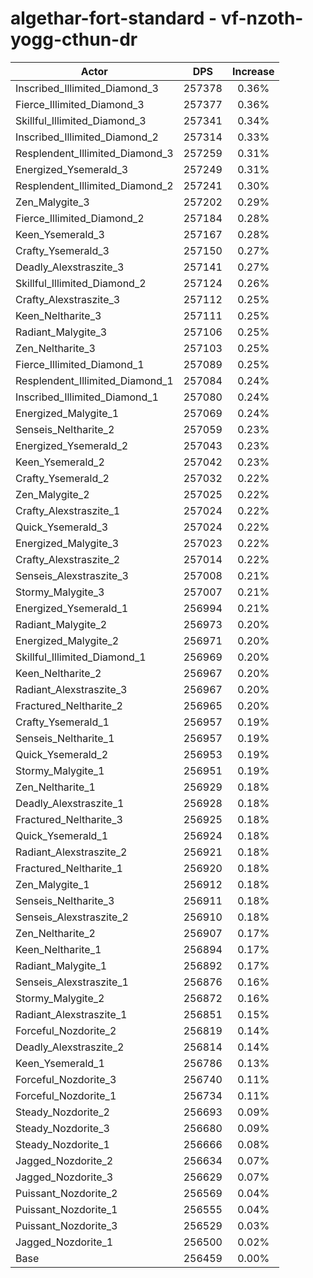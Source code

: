 # algethar-fort-standard - vf-nzoth-yogg-cthun-dr
| Actor | DPS | Increase |
|---|:---:|:---:|
|Inscribed_Illimited_Diamond_3|257378|0.36%|
|Fierce_Illimited_Diamond_3|257377|0.36%|
|Skillful_Illimited_Diamond_3|257341|0.34%|
|Inscribed_Illimited_Diamond_2|257314|0.33%|
|Resplendent_Illimited_Diamond_3|257259|0.31%|
|Energized_Ysemerald_3|257249|0.31%|
|Resplendent_Illimited_Diamond_2|257241|0.30%|
|Zen_Malygite_3|257202|0.29%|
|Fierce_Illimited_Diamond_2|257184|0.28%|
|Keen_Ysemerald_3|257167|0.28%|
|Crafty_Ysemerald_3|257150|0.27%|
|Deadly_Alexstraszite_3|257141|0.27%|
|Skillful_Illimited_Diamond_2|257124|0.26%|
|Crafty_Alexstraszite_3|257112|0.25%|
|Keen_Neltharite_3|257111|0.25%|
|Radiant_Malygite_3|257106|0.25%|
|Zen_Neltharite_3|257103|0.25%|
|Fierce_Illimited_Diamond_1|257089|0.25%|
|Resplendent_Illimited_Diamond_1|257084|0.24%|
|Inscribed_Illimited_Diamond_1|257080|0.24%|
|Energized_Malygite_1|257069|0.24%|
|Senseis_Neltharite_2|257059|0.23%|
|Energized_Ysemerald_2|257043|0.23%|
|Keen_Ysemerald_2|257042|0.23%|
|Crafty_Ysemerald_2|257032|0.22%|
|Zen_Malygite_2|257025|0.22%|
|Crafty_Alexstraszite_1|257024|0.22%|
|Quick_Ysemerald_3|257024|0.22%|
|Energized_Malygite_3|257023|0.22%|
|Crafty_Alexstraszite_2|257014|0.22%|
|Senseis_Alexstraszite_3|257008|0.21%|
|Stormy_Malygite_3|257007|0.21%|
|Energized_Ysemerald_1|256994|0.21%|
|Radiant_Malygite_2|256973|0.20%|
|Energized_Malygite_2|256971|0.20%|
|Skillful_Illimited_Diamond_1|256969|0.20%|
|Keen_Neltharite_2|256967|0.20%|
|Radiant_Alexstraszite_3|256967|0.20%|
|Fractured_Neltharite_2|256965|0.20%|
|Crafty_Ysemerald_1|256957|0.19%|
|Senseis_Neltharite_1|256957|0.19%|
|Quick_Ysemerald_2|256953|0.19%|
|Stormy_Malygite_1|256951|0.19%|
|Zen_Neltharite_1|256929|0.18%|
|Deadly_Alexstraszite_1|256928|0.18%|
|Fractured_Neltharite_3|256925|0.18%|
|Quick_Ysemerald_1|256924|0.18%|
|Radiant_Alexstraszite_2|256921|0.18%|
|Fractured_Neltharite_1|256920|0.18%|
|Zen_Malygite_1|256912|0.18%|
|Senseis_Neltharite_3|256911|0.18%|
|Senseis_Alexstraszite_2|256910|0.18%|
|Zen_Neltharite_2|256907|0.17%|
|Keen_Neltharite_1|256894|0.17%|
|Radiant_Malygite_1|256892|0.17%|
|Senseis_Alexstraszite_1|256876|0.16%|
|Stormy_Malygite_2|256872|0.16%|
|Radiant_Alexstraszite_1|256851|0.15%|
|Forceful_Nozdorite_2|256819|0.14%|
|Deadly_Alexstraszite_2|256814|0.14%|
|Keen_Ysemerald_1|256786|0.13%|
|Forceful_Nozdorite_3|256740|0.11%|
|Forceful_Nozdorite_1|256734|0.11%|
|Steady_Nozdorite_2|256693|0.09%|
|Steady_Nozdorite_3|256680|0.09%|
|Steady_Nozdorite_1|256666|0.08%|
|Jagged_Nozdorite_2|256634|0.07%|
|Jagged_Nozdorite_3|256629|0.07%|
|Puissant_Nozdorite_2|256569|0.04%|
|Puissant_Nozdorite_1|256555|0.04%|
|Puissant_Nozdorite_3|256529|0.03%|
|Jagged_Nozdorite_1|256500|0.02%|
|Base|256459|0.00%|
